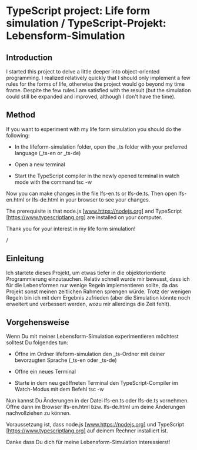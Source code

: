 # TypeScript project: Life form simulation / TypeScript-Projekt: Lebensform-Simulation

## Introduction

I started this project to delve a little deeper into object-oriented programming. I realized relatively quickly that I should only implement a few rules for the forms of life, otherwise the project would go beyond my time frame. Despite the few rules I am satisfied with the result (but the simulation could still be expanded and improved, although I don't have the time).

## Method

If you want to experiment with my life form simulation you should do the following:

- In the lifeform-simulation folder, open the _ts folder with your preferred language (_ts-en or _ts-de)

- Open a new terminal

- Start the TypeScript compiler in the newly opened terminal in watch mode with the command tsc -w

Now you can make changes in the file lfs-en.ts or lfs-de.ts.
Then open lfs-en.html or lfs-de.html in your browser to see your changes.

The prerequisite is that node.js [www.https://nodejs.org] and TypeScript [https://www.typescriptlang.org] are installed on your computer.

Thank you for your interest in my life form simulation!

/

## Einleitung

Ich startete dieses Projekt, um etwas tiefer in die objektorientierte Programmierung einzutauchen. Relativ schnell wurde mir bewusst, dass ich für die Lebensformen nur wenige Regeln implementieren sollte, da das Projekt sonst meinen zeitlichen Rahmen sprengen würde. Trotz der wenigen Regeln bin ich mit dem Ergebnis zufrieden (aber die Simulation könnte noch erweitert und verbessert werden, wozu mir allerdings die Zeit fehlt).

## Vorgehensweise

Wenn Du mit meiner Lebensform-Simulation experimentieren möchtest solltest Du folgendes tun:

- Öffne im Ordner lifeform-simulation den _ts-Ordner mit deiner bevorzugten Sprache (_ts-en oder _ts-de)

- Offne ein neues Terminal

- Starte in dem neu geöffneten Terminal den TypeScript-Compiler im Watch-Modus mit dem Befehl tsc -w

Nun kannst Du Änderungen in der Datei lfs-en.ts oder lfs-de.ts vornehmen.
Öffne dann im Browser lfs-en.html bzw. lfs-de.html um deine Änderungen nachvollziehen zu können.

Voraussetzung ist, dass node.js [www.https://nodejs.org] und TypeScript [https://www.typescriptlang.org] auf deinem Rechner installiert ist.

Danke dass Du dich für meine Lebensform-Simulation interessierst!